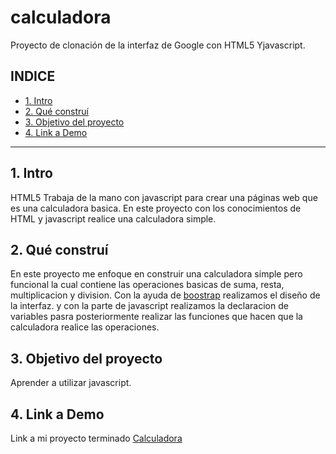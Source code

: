 # calculadora
Proyecto de clonación de la interfaz de Google con HTML5 Yjavascript.
## **INDICE**
* [1. Intro](#)
* [2. Qué construí](#)
* [3. Objetivo del proyecto](#)
* [4. Link a Demo](#)

****

## 1. Intro
HTML5 Trabaja de la mano con javascript para crear una páginas web que es una calculadora basica. En este proyecto con los conocimientos de HTML y javascript realice una calculadora simple. 

## 2. Qué construí 
En este proyecto me enfoque en construir una calculadora simple pero funcional la cual contiene las operaciones basicas de suma, resta, multiplicacion y division.
Con la ayuda de [boostrap](https://getbootstrap.com/docs/5.3/forms/checks-radios/) realizamos el diseño de la interfaz. y con la parte de javascript realizamos la declaracion de variables pasra posteriormente realizar las funciones que hacen que la calculadora realice las operaciones.

## 3. Objetivo del proyecto
Aprender a utilizar javascript. 

## 4. Link a Demo 
Link a mi proyecto terminado [Calculadora](https://calculadoraxo.netlify.app/)
